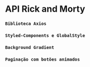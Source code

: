 # API Rick and Morty

### `Biblioteca Axios`
### `Styled-Components e GlobalStyle`
### `Background Gradient`
### `Paginação com botões animados`

